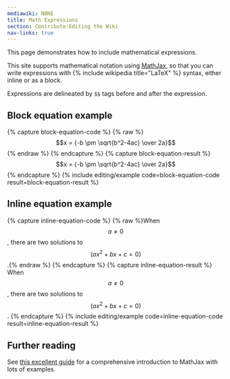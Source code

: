 ```yaml
---
mediawiki: NONE
title: Math Expressions
section: Contribute:Editing the Wiki
nav-links: true
---
```


This page demonstrates how to include mathematical expressions.

This site supports mathematical notation using
[MathJax](https://www.mathjax.org/), so that you can write expressions with
{% include wikipedia title="LaTeX" %} syntax, either inline or as a block.

Expressions are delineated by `$$` tags before and after the expression.

## Block equation example

{% capture block-equation-code %}
{% raw %}$$x = {-b \pm \sqrt{b^2-4ac} \over 2a}$${% endraw %}
{% endcapture %}
{% capture block-equation-result %}
$$x = {-b \pm \sqrt{b^2-4ac} \over 2a}$$
{% endcapture %}
{% include editing/example code=block-equation-code result=block-equation-result %}

## Inline equation example

{% capture inline-equation-code %}
{% raw %}When $$a \ne 0$$, there are two solutions
to $$(ax^2 + bx + c = 0)$$.{% endraw %}
{% endcapture %}
{% capture inline-equation-result %}
When $$a \ne 0$$ , there are two solutions to $$(ax^2 + bx + c = 0)$$.
{% endcapture %}
{% include editing/example code=inline-equation-code result=inline-equation-result %}

## Further reading

See [this excellent guide](https://math.meta.stackexchange.com/q/5020) for a
comprehensive introduction to MathJax with lots of examples.
